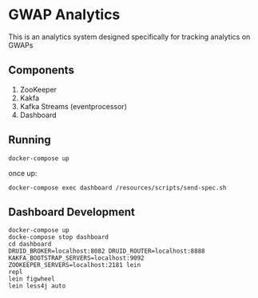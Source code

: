 # GWAP Analytics

This is an analytics system designed specifically for tracking analytics on
GWAPs

## Components

1. ZooKeeper
2. Kakfa
3. Kafka Streams (eventprocessor)
4. Dashboard

## Running

```
docker-compose up
```

once up:

```
docker-compose exec dashboard /resources/scripts/send-spec.sh
```

## Dashboard Development

```
docker-compose up
docke-compose stop dashboard
cd dashboard
DRUID_BROKER=localhost:8082 DRUID_ROUTER=localhost:8888
KAKFA_BOOTSTRAP_SERVERS=localhost:9092 ZOOKEEPER_SERVERS=localhost:2181 lein
repl
lein figwheel
lein less4j auto
```
